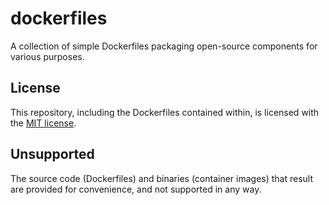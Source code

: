 # dockerfiles

A collection of simple Dockerfiles packaging open-source components for various purposes.

## License

This repository, including the Dockerfiles contained within, is licensed with the [MIT license](./LICENSE).

## Unsupported

The source code (Dockerfiles) and binaries (container images) that result are provided for convenience, and not supported in any way.
